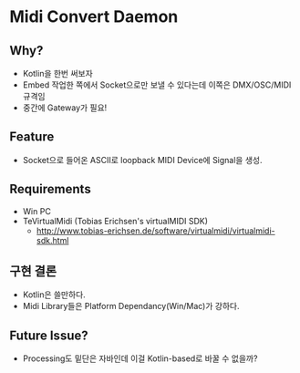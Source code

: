 # Midi Convert Daemon
## Why?

* Kotlin을 한번 써보자
* Embed 작업한 쪽에서 Socket으로만 보낼 수 있다는데 이쪽은 DMX/OSC/MIDI 규격임
* 중간에 Gateway가 필요!

## Feature
* Socket으로 들어온 ASCII로 loopback MIDI Device에 Signal을 생성.

## Requirements

* Win PC
* TeVirtualMidi (Tobias Erichsen's virtualMIDI SDK)
    * http://www.tobias-erichsen.de/software/virtualmidi/virtualmidi-sdk.html

## 구현 결론

* Kotlin은 쓸만하다.
* Midi Library들은 Platform Dependancy(Win/Mac)가 강하다.

## Future Issue?
* Processing도 밑단은 자바인데 이걸 Kotlin-based로 바꿀 수 없을까?
